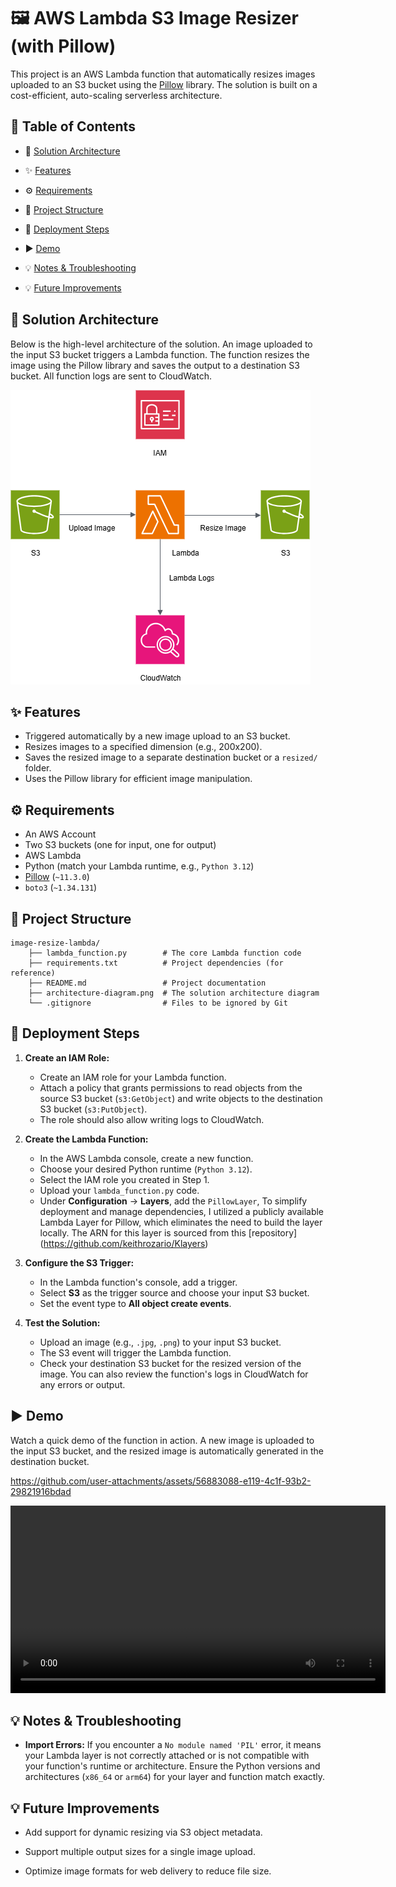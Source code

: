 ﻿# 🖼️ AWS Lambda S3 Image Resizer (with Pillow)

This project is an AWS Lambda function that automatically resizes images uploaded to an S3 bucket using the [Pillow](https://python-pillow.org/) library. The solution is built on a cost-efficient, auto-scaling serverless architecture.


## 📜 Table of Contents
- 📌 [Solution Architecture](#-solution-architecture)

- ✨ [Features](#-features)

- ⚙️ [Requirements](#️-requirements)

- 📂 [Project Structure](#-project-structure)

- 🚀 [Deployment Steps](#-deployment-steps)

- ▶️ [Demo](#️-demo)

- 💡 [Notes & Troubleshooting](#-notes--troubleshooting)

- 💡 [Future Improvements](#-future-improvements)

## 📌 Solution Architecture

Below is the high-level architecture of the solution. An image uploaded to the input S3 bucket triggers a Lambda function. The function resizes the image using the Pillow library and saves the output to a destination S3 bucket. All function logs are sent to CloudWatch.

![Solution Architecture](architecture-diagram.png)


## ✨ Features
- Triggered automatically by a new image upload to an S3 bucket.
- Resizes images to a specified dimension (e.g., 200x200).
- Saves the resized image to a separate destination bucket or a `resized/` folder.
- Uses the Pillow library for efficient image manipulation.


## ⚙️ Requirements
- An AWS Account
- Two S3 buckets (one for input, one for output)
- AWS Lambda
- Python (match your Lambda runtime, e.g., `Python 3.12`)
- [Pillow](https://python-pillow.org/) (`~11.3.0`)
- `boto3` (`~1.34.131`)


## 📂 Project Structure

    image-resize-lambda/
        ├── lambda_function.py        # The core Lambda function code
        ├── requirements.txt          # Project dependencies (for reference)
        ├── README.md                 # Project documentation
        ├── architecture-diagram.png  # The solution architecture diagram
        └── .gitignore                # Files to be ignored by Git


## 🚀 Deployment Steps
1.  **Create an IAM Role:**
    * Create an IAM role for your Lambda function.
    * Attach a policy that grants permissions to read objects from the source S3 bucket (`s3:GetObject`) and write objects to the destination S3 bucket (`s3:PutObject`).
    * The role should also allow writing logs to CloudWatch.

2.  **Create the Lambda Function:**
    * In the AWS Lambda console, create a new function.
    * Choose your desired Python runtime (`Python 3.12`).
    * Select the IAM role you created in Step 1.
    * Upload your `lambda_function.py` code.
    * Under **Configuration** -> **Layers**, add the `PillowLayer`, To simplify deployment and manage dependencies, I utilized a publicly available Lambda Layer for Pillow, which eliminates the need to build the layer locally. The ARN for this layer is sourced from this [repository] (https://github.com/keithrozario/Klayers)

3.  **Configure the S3 Trigger:**
    * In the Lambda function's console, add a trigger.
    * Select **S3** as the trigger source and choose your input S3 bucket.
    * Set the event type to **All object create events**.

4.  **Test the Solution:**
    * Upload an image (e.g., `.jpg`, `.png`) to your input S3 bucket.
    * The S3 event will trigger the Lambda function.
    * Check your destination S3 bucket for the resized version of the image. You can also review the function's logs in CloudWatch for any errors or output.


## ▶️ Demo
Watch a quick demo of the function in action. A new image is uploaded to the input S3 bucket, and the resized image is automatically generated in the destination bucket.


https://github.com/user-attachments/assets/56883088-e119-4c1f-93b2-29821916bdad


<video src="demo.mp4" width="600" controls></video>

## 💡 Notes & Troubleshooting
-   **Import Errors:** If you encounter a `No module named 'PIL'` error, it means your Lambda layer is not correctly attached or is not compatible with your function's runtime or architecture. Ensure the Python versions and architectures (`x86_64` or `arm64`) for your layer and function match exactly.


## 💡 Future Improvements
-   Add support for dynamic resizing via S3 object metadata.
-   Support multiple output sizes for a single image upload.

-   Optimize image formats for web delivery to reduce file size.
